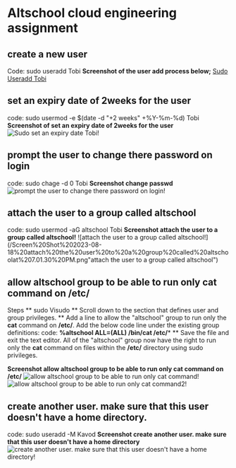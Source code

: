 # Altschool cloud engineering assignment

## create a new user
Code: sudo useradd Tobi
**Screenshot of the user add process below;**
[Sudo Useradd Tobi](/Screen%20Shot%20Vagrantfile%20useradd%202023-08-18%20at%205.58.00%20PM.png)

## set an expiry date of 2weeks for the user
code: sudo usermod -e $(date -d "+2 weeks" +%Y-%m-%d) Tobi
**Screenshot of set an expiry date of 2weeks for the user**
![Sudo set an expiry date Tobi!](/set%20an%20expiry%20date%20of%202weeks%20for%20the%20user.png "Sudo expiry date set for Tobi")

## prompt the user to change there password on login
code: sudo chage -d 0 Tobi
**Screenshot change passwd**
![prompt the user to change there password on login!](/Screen%20Shot%202023-08-18%20Change%20passed%20at%206.57.18%20PM.png "Sudo change passwd")


## attach the user to a group called altschool
code: sudo usermod -aG altschool Tobi
**Screenshot attach the user to a group called altschool!**
![attach the user to a group called altschool!](/Screen%20Shot%202023-08-18%20attach%20the%20user%20to%20a%20group%20called%20altschoolat%207.01.30%20PM.png"attach the user to a group called altschool")

## allow altschool group to be able to run only cat command on /etc/
Steps
** sudo Visudo
** Scroll down to the section that defines user and group privileges. 
** Add a line to allow the "altschool" group to run only the **cat** command on **/etc/**. Add the below code line under the existing group definitions:
code: **%altschool ALL=(ALL) /bin/cat /etc/***
** Save the file and exit the text editor.
All of the "altschool" group now have the right to run only the **cat** command on files within the **/etc/** directory using sudo privileges.

**Screenshot allow altschool group to be able to run only cat command on /etc/**
![allow altschool group to be able to run only cat command!](/Screen%20Shot%202023-08-18%20allow%20altschool%20group%20to%20be%20able%20to%20run%20only%20cat%20command%20on%20%3Aetc%3A%201%20at%207.16.13%20PM.png "allow altschool group to be able to run only cat command")
![allow altschool group to be able to run only cat command2!](/Screen%20Shot%202023-08-18%20allow%20altschool%20group%20to%20be%20able%20to%20run%20only%20cat%20command%20on%20%3Aetc%3A%202%20at%207.18.08%20PM.png "allow altschool group to be able to run only cat command2")


## create another user. make sure that this user doesn't have a home directory.
 code: sudo useradd -M Kavod
 **Screenshot create another user. make sure that this user doesn't have a home directory**
 ![create another user. make sure that this user doesn't have a home directory!](/Screen%20Shot%202023-08-18%20create%20another%20user.%20make%20sure%20that%20this%20user%20doesn't%20have%20a%20home%20directory%20at%207.27.38%20PM.png "create another user. make sure that this user doesn't have a home directory")

